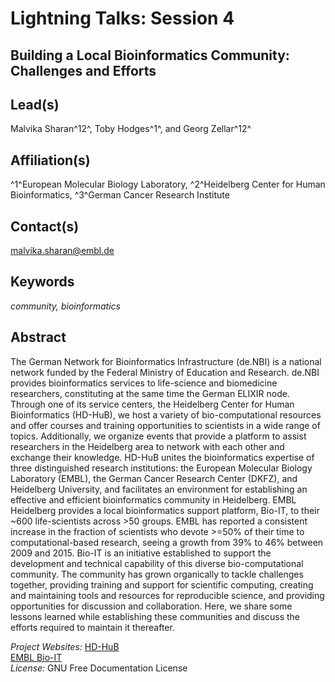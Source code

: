 # Lightning Talks: Session 4

## **Building a Local Bioinformatics Community: Challenges and Efforts**

## Lead(s)
Malvika Sharan^12^, Toby Hodges^1^, and Georg Zellar^12^

## Affiliation(s)
^1^European Molecular Biology Laboratory, ^2^Heidelberg Center for Human Bioinformatics, ^3^German Cancer Research Institute

## Contact(s)
malvika.sharan@embl.de

## Keywords
*community, bioinformatics*

## Abstract

The German Network for Bioinformatics Infrastructure (de.NBI) is a national network funded by the Federal Ministry of Education and Research. de.NBI provides bioinformatics services to life-science and biomedicine researchers, constituting at the same time the German ELIXIR node. Through one of its service centers, the Heidelberg Center for Human Bioinformatics (HD-HuB), we host a variety of bio-computational resources and offer courses and training opportunities to scientists in a wide range of topics. Additionally, we organize events that provide a platform to assist researchers in the Heidelberg area to network with each other and exchange their knowledge. HD-HuB unites the bioinformatics expertise of three distinguished research institutions: the European Molecular Biology Laboratory (EMBL), the German Cancer Research Center (DKFZ), and Heidelberg University, and facilitates an environment for establishing an effective and efficient bioinformatics community in Heidelberg. EMBL Heidelberg provides a local bioinformatics support platform, Bio-IT, to their ~600 life-scientists across >50 groups. EMBL has reported a consistent increase in the fraction of scientists who devote >=50% of their time to computational-based research, seeing a growth from 39% to 46% between 2009 and 2015. Bio-IT is an initiative established to support the development and technical capability of this diverse bio-computational community. The community has grown organically to tackle challenges together, providing training and support for scientific computing, creating and maintaining tools and resources for reproducible science, and providing opportunities for discussion and collaboration. Here, we share some lessons learned while establishing these communities and discuss the efforts required to maintain it thereafter.
 
*Project Websites:*
[HD-HuB](https://www.hd-hub.de/)  
[EMBL Bio-IT](https://www.embl.de/research/interdisciplinary_research/bioinformatics/community/bio-it/)  
*License:* GNU Free Documentation License
